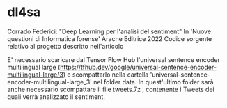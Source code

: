 # dl4sa
Corrado Federici: "Deep Learning per l'analisi del sentiment"
In 'Nuove questioni di Informatica forense' Aracne Editrice 2022
Codice sorgente relativo al progetto descritto nell'articolo

E' necessario scaricare dal Tensor Flow Hub l'universal sentence encoder multilingual large (https://tfhub.dev/google/universal-sentence-encoder-multilingual-large/3) e scompattarlo nella cartella 'universal-sentence-encoder-multilingual-large_3' nel folder data. In quest'ultimo folder sarà anche necessario scompattare il file tweets.7z , contenente i Tweets dei quali verrà analizzato il sentiment.
